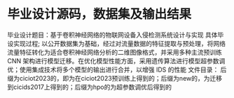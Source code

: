 # 毕业设计源码，数据集及输出结果
毕业设计题目：基于卷积神经网络的物联网设备入侵检测系统设计与实现
具体毕设实现过程;
以公开数据集为基础，经过对流量数据的特征提取与预处理，将网络流量特征转化为适合卷积神经网络分析的二维图像格式，并采用多种主流预训练 CNN 架构进行模型迁移。在优化模型性能方面，采用遗传算法进行模型超参数调优；使用集成技术将多个模型的输出进行合并，以增强 IDS 的性能
文件目录：
后缀为ciciot2023的，即为在ciciot2023预训练上得到的；后缀为new的，为迁移到cicids2017上得到的；后缀为hpo的为超参数调优后得到的
